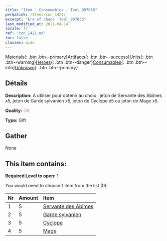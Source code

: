 ```yaml
---
title: "Item - Consumables - Tool_907035"
permalink: /Items/con_1421/
excerpt: "Era of Chaos  Tool_907035"
last_modified_at: 2021-04-14
locale: fr
ref: "con_1421.md"
toc: false
classes: wide
---
```

 [Materials](/fr/Items/){: .btn .btn--primary}[Artifacts](/fr/Items/Artifacts/){: .btn .btn--success}[Units](/fr/Items/Units/){: .btn .btn--warning}[Heroes](/fr/Items/Heroes/){: .btn .btn--danger}[Consumables](/fr/Items/Consumables/){: .btn .btn--info}[Unknown](/fr/Items/Unknown/){: .btn .btn--primary}

## Détails
 **Description:** À utiliser pour obtenir au choix : jeton de Servante des Abîmes x5, jeton de Garde sylvanien x5, jeton de Cyclope x5 ou jeton de Mage x5.

 **Quality:** <span style="color: #DA70D6">OK</span>

 **Type:** Gift

## Gather

  None

## This item contains:

 **Required Level to open:** 1

 You would need to choose 1 item from the list (0):

  | Nr | Amount |     Item    |
  |:---|:-------|:------------|
  | 1 | 5 | [Servante des Abîmes](/fr/Items/unt_230/) | 
  | 2 | 5 | [Garde sylvanien](/fr/Items/unt_203/) | 
  | 3 | 5 | [Cyclope](/fr/Items/unt_222/) | 
  | 4 | 5 | [Mage](/fr/Items/unt_238/) | 
